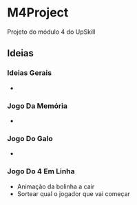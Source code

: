 # M4Project
Projeto do módulo 4 do UpSkill

## Ideias

### Ideias Gerais
<ul>
  <li></li>
</ul>

### Jogo Da Memória
<ul>
  <li></li>
</ul>

### Jogo Do Galo
<ul>
  <li></li>
</ul>

### Jogo Do 4 Em Linha
<ul>
  <li> Animação da bolinha a cair </li>
  <li> Sortear qual o jogador que vai começar </li>
</ul>
